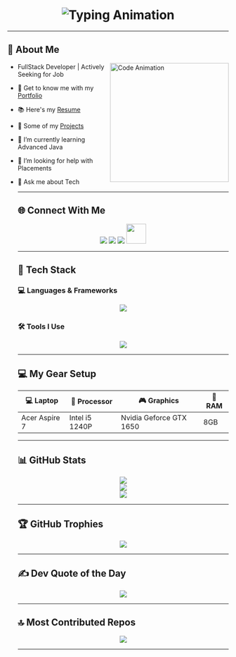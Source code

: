 <h1 align="center">
    <img src="https://readme-typing-svg.herokuapp.com?font=Fira+Code&size=25&pause=1000&center=true&vCenter=true&width=500&lines=Hi+I'm+Sathish+kumar!;Full-Stack+Developer;Building+Cool+Things+%F0%9F%9A%80" alt="Typing Animation" />
</h1>
  
  ---
  
  ## 🧠 About Me
  
  <img align="right" src="https://mir-s3-cdn-cf.behance.net/project_modules/source/06f21a161921919.63cd7887d0a70.gif" width="270" alt="Code Animation" />
  
- FullStack Developer | Actively Seeking for Job
- 🔭 Get to know me with my [Portfolio](https://sathishm.tech/)
- 📚 Here's my [Resume](https://sathishm.tech/resume)
- 💼 Some of my [Projects](https://sathishm.tech/works)
- 🌱 I’m currently learning Advanced Java
- 🤔 I’m looking for help with Placements
- 💬 Ask me about Tech
  
  ---
  
  ## 🌐 Connect With Me
  
  <p align="center">
    <a href="http://www.instagram.com/_.sathish._.kumar._" target="_blank"><img src="https://skillicons.dev/icons?i=instagram" /></a>
    <a href="https://www.linkedin.com/in/sathish-kumar-m-b44933265/" target="_blank"><img src="https://skillicons.dev/icons?i=linkedin" /></a>
    <a href="mailto:sathishmskcs1312@gmail.com"><img src="https://skillicons.dev/icons?i=gmail" /></a>
    <a href="https://wa.me/6369242004?text=Hi+there%21+I+think%2C+We+need+a+developer+at+the+company+{X}.+How+soon+can+you+be+available+for+an+discussion?"><img src="https://img.shields.io/badge/WhatsApp-25D366?style=for-the-badge&logo=WhatsApp&logoColor=white" height="45px"></a>
  </p>
  
  ---
  
  ## 🧰 Tech Stack
  
  ### 💻 Languages & Frameworks
  <p align="center">
    <img src="https://skillicons.dev/icons?i=java,html,css,js,react,nodejs,express,mongodb,mysql,sass,tailwind,bootstrap,jquery" />
  </p>
  
  ### 🛠️ Tools I Use
  <p align="center">
    <img src="https://skillicons.dev/icons?i=git,github,vscode,postman,netlify,npm" />
  </p>
  
  ---
  
  ## 💻 My Gear Setup
  
  | 💻 Laptop      | 🧠 Processor    | 🎮 Graphics              | 🔋 RAM   |
  |----------------|------------------|--------------------------|----------|
  | Acer Aspire 7  | Intel i5 1240P   | Nvidia Geforce GTX 1650  | 8GB      |
  
  ---
  
  ## 📊 GitHub Stats
  
  <p align="center">
    <img src="https://github-readme-stats.vercel.app/api?username=SathishKumar1312&theme=dark&hide_border=false&include_all_commits=true&count_private=true" />
    <br/>
    <img src="https://nirzak-streak-stats.vercel.app/?user=SathishKumar1312&theme=dark&hide_border=false" />
    <br/>
    <img src="https://github-readme-stats.vercel.app/api/top-langs/?username=SathishKumar1312&theme=dark&hide_border=false&include_all_commits=true&count_private=true&layout=compact" />
  </p>
  
  ---
  
  ## 🏆 GitHub Trophies
  
  <p align="center">
    <img src="https://github-profile-trophy.vercel.app/?username=SathishKumar1312&theme=radical&no-frame=false&no-bg=true&margin-w=4" />
  </p>
  
  ---
  
  ## ✍️ Dev Quote of the Day
  
  <p align="center">
    <img src="https://quotes-github-readme.vercel.app/api?type=horizontal&theme=dark" />
  </p>
  
  ---

  
  ## 🔝 Most Contributed Repos
  
  <p align="center">
    <img src="https://github-contributor-stats.vercel.app/api?username=SathishKumar1312&limit=5&theme=dark&combine_all_yearly_contributions=true" />
  </p>
  
  ---
   
